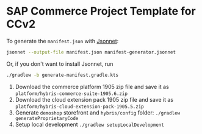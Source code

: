 # SAP Commerce Project Template for CCv2

To generate the `manifest.json` with [Jsonnet](https://jsonnet.org/):

```bash
jsonnet --output-file manifest.json manifest-generator.jsonnet
```

Or, if you don't want to install Jsonnet, run

```bash
./gradlew -b generate-manifest.gradle.kts
```

1. Download the commerce platform 1905 zip file and save it as `platform/hybris-commerce-suite-1905.6.zip`
1. Download the cloud extension pack 1905 zip file and save it as `platform/hybris-cloud-extension-pack-1905.5.zip`
1. Generate `demoshop` storefront and `hybris/config` folder: `./gradlew generateProprietaryCode`
1. Setup local development `./gradlew setupLocalDevelopment`

